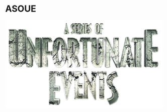 # ASOUE
<p align="center">
  <img src="https://github.com/AxcleProjects/ASOUE/blob/main/images/logo2.png" alt="drawing" width="500px" alt="Comet of Words"/>
</p>
